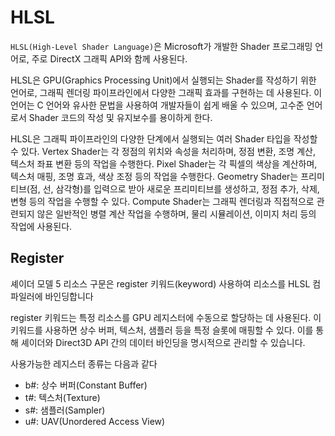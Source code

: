 # HLSL
`HLSL(High-Level Shader Language)`은 Microsoft가 개발한 Shader 프로그래밍 언어로, 주로 DirectX 그래픽 API와 함께 사용된다. 

HLSL은 GPU(Graphics Processing Unit)에서 실행되는 Shader를 작성하기 위한 언어로, 그래픽 렌더링 파이프라인에서 다양한 그래픽 효과를 구현하는 데 사용된다. 이 언어는 C 언어와 유사한 문법을 사용하여 개발자들이 쉽게 배울 수 있으며, 고수준 언어로서 Shader 코드의 작성 및 유지보수를 용이하게 한다.

HLSL은 그래픽 파이프라인의 다양한 단계에서 실행되는 여러 Shader 타입을 작성할 수 있다. Vertex Shader는 각 정점의 위치와 속성을 처리하며, 정점 변환, 조명 계산, 텍스처 좌표 변환 등의 작업을 수행한다. Pixel Shader는 각 픽셀의 색상을 계산하며, 텍스처 매핑, 조명 효과, 색상 조정 등의 작업을 수행한다. Geometry Shader는 프리미티브(점, 선, 삼각형)를 입력으로 받아 새로운 프리미티브를 생성하고, 정점 추가, 삭제, 변형 등의 작업을 수행할 수 있다. Compute Shader는 그래픽 렌더링과 직접적으로 관련되지 않은 일반적인 병렬 계산 작업을 수행하며, 물리 시뮬레이션, 이미지 처리 등의 작업에 사용된다.


## Register
셰이더 모델 5 리소스 구문은 register 키워드(keyword) 사용하여 리소스를 HLSL 컴파일러에 바인딩합니다

register 키워드는 특정 리소스를 GPU 레지스터에 수동으로 할당하는 데 사용된다. 이 키워드를 사용하면 상수 버퍼, 텍스처, 샘플러 등을 특정 슬롯에 매핑할 수 있다. 이를 통해 셰이더와 Direct3D API 간의 데이터 바인딩을 명시적으로 관리할 수 있습니다.

사용가능한 레지스터 종류는 다음과 같다
* b#: 상수 버퍼(Constant Buffer)
* t#: 텍스처(Texture)
* s#: 샘플러(Sampler)
* u#: UAV(Unordered Access View)